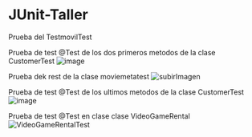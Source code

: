 # JUnit-Taller
Prueba del TestmovilTest

Prueba de test @Test de los dos primeros metodos de la clase CustomerTest
![image](https://user-images.githubusercontent.com/54828392/105108860-36b84f00-5a89-11eb-85cc-74941fff0220.png)

Prueba dek rest de la clase moviemetatest
![subirImagen](https://user-images.githubusercontent.com/65878441/105111373-c1e81380-5a8e-11eb-831a-ccea25e82aa8.PNG)

Prueba de test @Test de los ultimos metodos de la clase CustomerTest
![image](https://user-images.githubusercontent.com/73259091/105111634-45a20000-5a8f-11eb-81d7-9fe63034df04.png)

Prueba de test @Test en clase clase VideoGameRental 
![VideoGameRentalTest](https://user-images.githubusercontent.com/68168827/105113054-31133700-5a92-11eb-92e5-110d4e90a2e2.png)
